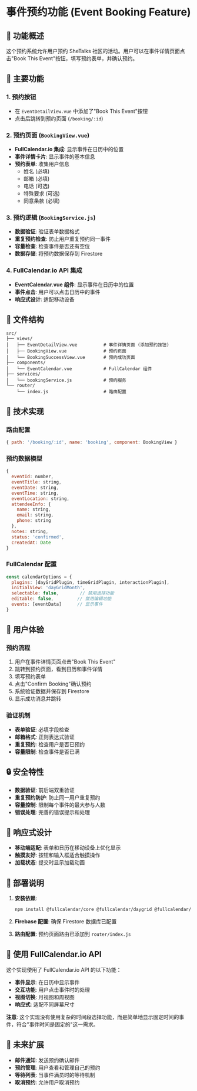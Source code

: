 # 事件预约功能 (Event Booking Feature)

## 🎯 功能概述

这个预约系统允许用户预约 SheTalks 社区的活动。用户可以在事件详情页面点击"Book This Event"按钮，填写预约表单，并确认预约。

## 🚀 主要功能

### 1. 预约按钮
- 在 `EventDetailView.vue` 中添加了"Book This Event"按钮
- 点击后跳转到预约页面 (`/booking/:id`)

### 2. 预约页面 (`BookingView.vue`)
- **FullCalendar.io 集成**: 显示事件在日历中的位置
- **事件详情卡片**: 显示事件的基本信息
- **预约表单**: 收集用户信息
  - 姓名 (必填)
  - 邮箱 (必填)
  - 电话 (可选)
  - 特殊要求 (可选)
  - 同意条款 (必填)

### 3. 预约逻辑 (`BookingService.js`)
- **数据验证**: 验证表单数据格式
- **重复预约检查**: 防止用户重复预约同一事件
- **容量检查**: 检查事件是否还有空位
- **数据存储**: 将预约数据保存到 Firestore

### 4. FullCalendar.io API 集成
- **EventCalendar.vue 组件**: 显示事件在日历中的位置
- **事件点击**: 用户可以点击日历中的事件
- **响应式设计**: 适配移动设备

## 📁 文件结构

```
src/
├── views/
│   ├── EventDetailView.vue          # 事件详情页面 (添加预约按钮)
│   ├── BookingView.vue              # 预约页面
│   └── BookingSuccessView.vue       # 预约成功页面
├── components/
│   └── EventCalendar.vue            # FullCalendar 组件
├── services/
│   └── bookingService.js            # 预约服务
└── router/
    └── index.js                     # 路由配置
```

## 🔧 技术实现

### 路由配置
```javascript
{ path: '/booking/:id', name: 'booking', component: BookingView }
```

### 预约数据模型
```javascript
{
  eventId: number,
  eventTitle: string,
  eventDate: string,
  eventTime: string,
  eventLocation: string,
  attendeeInfo: {
    name: string,
    email: string,
    phone: string
  },
  notes: string,
  status: 'confirmed',
  createdAt: Date
}
```

### FullCalendar 配置
```javascript
const calendarOptions = {
  plugins: [dayGridPlugin, timeGridPlugin, interactionPlugin],
  initialView: 'dayGridMonth',
  selectable: false,        // 禁用选择功能
  editable: false,         // 禁用编辑功能
  events: [eventData]      // 显示事件
}
```

## 🎨 用户体验

### 预约流程
1. 用户在事件详情页面点击"Book This Event"
2. 跳转到预约页面，看到日历和事件详情
3. 填写预约表单
4. 点击"Confirm Booking"确认预约
5. 系统验证数据并保存到 Firestore
6. 显示成功消息并跳转

### 验证机制
- **表单验证**: 必填字段检查
- **邮箱格式**: 正则表达式验证
- **重复预约**: 检查用户是否已预约
- **容量限制**: 检查事件是否已满

## 🔒 安全特性

- **数据验证**: 前后端双重验证
- **重复预约防护**: 防止同一用户重复预约
- **容量控制**: 限制每个事件的最大参与人数
- **错误处理**: 完善的错误提示和处理

## 📱 响应式设计

- **移动端适配**: 表单和日历在移动设备上优化显示
- **触摸友好**: 按钮和输入框适合触摸操作
- **加载状态**: 提交时显示加载动画

## 🚀 部署说明

1. **安装依赖**:
   ```bash
   npm install @fullcalendar/core @fullcalendar/daygrid @fullcalendar/timegrid @fullcalendar/interaction
   ```

2. **Firebase 配置**: 确保 Firestore 数据库已配置

3. **路由配置**: 预约页面路由已添加到 `router/index.js`

## 🎯 使用 FullCalendar.io API

这个实现使用了 FullCalendar.io API 的以下功能：
- **事件显示**: 在日历中显示事件
- **交互功能**: 用户点击事件时的处理
- **视图切换**: 月视图和周视图
- **响应式**: 适配不同屏幕尺寸

**注意**: 这个实现没有使用复杂的时间段选择功能，而是简单地显示固定时间的事件，符合"事件时间是固定的"这一需求。

## 🔄 未来扩展

- **邮件通知**: 发送预约确认邮件
- **预约管理**: 用户查看和管理自己的预约
- **等待列表**: 当事件满员时的等待机制
- **取消预约**: 允许用户取消预约

